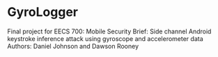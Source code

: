 # GyroLogger
Final project for EECS 700: Mobile Security
Brief: Side channel Android keystroke inference attack using gyroscope and accelerometer data
Authors: Daniel Johnson and Dawson Rooney
